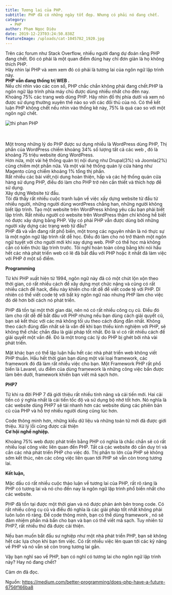 ```yaml
---
title: Tương lai của PHP.
subtitle: PHP đã có những ngày tốt đẹp. Nhưng có phải nó đang chết.
category:
  - PHP
author: Phạm Ngọc Diệu
date: 2019-12-23T03:24:50.838Z
featureImage: /uploads/cat-1045782_1920.jpg
---
```

Trên các forum như Stack Overflow, nhiều người đang dự đoán rằng PHP đang chết. Đó có phải là một quan điểm đúng hay chỉ đơn giản là họ không thích PHP.\
Hãy nhìn lại PHP và xem xem đó có phải là tương lai của ngôn ngữ lập trình này.\
**PHP vẫn đang thống trị WEB .**\
Nếu chỉ nhìn vào các con số, PHP chắc chắn không phải đang chết.PHP là ngôn ngữ lập trình phía máy chủ được dùng nhiều nhất cho đến nay. Khoảng 75% các trang web dùng PHP. Hãy nhìn đồ thị phía dưới và xem nó được sử dụng thường xuyên thế nào so với các đối thủ của nó. Có thể kết luận PHP không chết nếu nhìn vào thống kê này, 75% là quá cao so với một ngôn ngữ chết.

![thi phan PHP](/uploads/futurephp.png "PHP")

\
\
Một trong những lý do PHP được sư dụng nhiều là WordPress dùng PHP, Thị phần của WordPress chiếm khoảng 34% số lượng tất cả các web , đó là khoảng 75 triệu website dùng WordPress.\
Hơn nữa, một vài hệ thống quản trị nội dung như Drupal(3%) và Joomla(2%) cũng chiếm một phần nữa. Và một vài hệ thống quản lý cửa hàng như Magento cũng chiểm khoảng 1% tổng thị phần.\
Rất nhiều các bài viết,nội dung hoàn thiện, hấp và các hệ thống quản cửa hàng sử dụng PHP, điều đó làm cho PHP trở nên cần thiết và thích hợp để sử dụng.\
Xây dựng Website từ đầu.\
Tôi đã thấy rất nhiều cuộc tranh luận về việc xấy dựng website từ đầu từ nhiều người, những người dùng wordPress chẳng han, những người không biết lập trình. Tạo một website trên WordPress không yêu cầu bạn phải biết lập trình. Rất nhiều người có website trên WordPress thậm chí không hề biết nó được xây dựng bằng PHP. Vậy có phải PHP vẫn được dùng bởi những người xây dựng các trang web từ đầu?\
PHP đã và vẫn đang rất phổ biến, một trong các nguyên nhân là nó thực sự là một ngôn ngữ lập trình rất dễ học. Điều đó làm cho nó trở thành một ngôn ngữ tuyệt vời cho người mới khi xay dựng web. PHP có thể học mà không cần có kiến thức lập trình trước. Tôi nghĩ hoàn toàn công bằng khi nói hầu hết các nhà phát triển web có lẽ đã bắt đầu với PHP hoặc ít nhất đã làm việc với PHP ở một số điểm.

**Programming**

Từ khi PHP xuất hiện từ 1994, ngôn ngữ này đã có một chút lộn xộn theo thời gian, có rất nhiều cách để xây dựng mọt chức năng và cũng có rất nhiều cách để hack, điều này khiến cho rất dễ để viết code tệ với PHP. Dĩ nhiên có thể viết code tệ với bất kỳ ngôn ngữ nào nhưng PHP làm cho việc đó dẽ hơn bởi cách nó phát triển.

PHP đã tồn tại một thời gian dài, nên nó có rất nhiều công cụ cũ. Điều đó làm cho rất dễ để bắt đầu với PHP nhưng nếu bạn dùng cách giải quyết cũ, bạn sẽ kết thúc với các mã không tối ưu theo cách đúng đắn nhất. Không theo cách đúng đắn nhất sẽ là vấn đề khi bạn thiếu kinh nghiệm với PHP, sẽ không thể chắc chắn đâu là giải pháp tốt nhất. Đó là vì có rất nhiều cách để giải quyết một vấn đề. Đó là một trong các lý do PHP bị ghét bởi nhà vài phát triển.

Mặt khác bạn có thể lập luận hầu hết các nhà phát triển web không viết PHP thuần. Hầu hết thời gian bạn dùng một vài loại framework, các framework đó đã làm rất nhiều việc cho bạn. Một Framework PHP rất phổ biến là Lavarel, ưu điểm của dùng framework là những công việc bẩn được làm bên dưới, framework khiến bạn viết mã sạch hơn.

**PHP7**

Từ khi ra đời PHP 7 đã giới thiệu rất nhiều tính năng và cải tiến mới. Hai cải tiến có ý nghĩa nhất là cải tiến tốc độ và sử dụng bộ nhớ tốt hơn. Nó nghĩa là các website dùng PHP7 sẽ tải nhanh hơn các website dùng các phiên bản cũ của PHP và hỗ trợ nhiều người dùng cũng lúc hơn.

Code thông minh hơn, những kiểu dữ liệu và những toán tử mới đã được giới thiệu. Xử lý lỗi cũng được cải thiện\
**Cơ hội nghề nghiệp.**

Khoảng 75% web được phát triển bằng PHP có nghĩa là chắc chắn sẽ có rất nhiều loại công viêc liên quan đến PHP. Tất cả các website đó cần duy trì và cần các nhà phát triển PHP cho việc đó. Thị phần to lớn của PHP sẽ không sớm kết thúc, nên các công việc liên quan tới PHP sẽ vẫn còn trong tương lai.

**Kết luận,**

Mặc dầu có rất nhiều cuộc thảo luận về tương lai của PHP, rất rõ ràng là PHP có tương lai và nó cho đến nay là ngôn ngữ lập trình phổ biến nhất cho các website.

PHP đã tồn tại được một thời gian và nó được phản ánh bên trong code. Có rất nhiều công cụ cũ và điều đó nghĩa là các giải pháp tốt nhất không phải luôn luôn rõ ràng. Để code thông minh, bạn có thể dùng framework , nó sẽ đảm nhiệm phần mã bẩn cho bạn và bạn có thể viết mã sạch. Tuy nhiên từ PHP7, rất nhiều thứ đã được cải thiện.

Nếu ban muốn bắt đầu sư nghiệp như một nhà phát triển PHP, bạn sẽ không hết các lựa chọn khi bạn tìm việc. Có rất nhiều việc lên quan tới các kỹ năng về PHP và nó vẫn sẽ còn trong tương lai gần.

Vậy bạn nghĩ sao về PHP, bạn có nghĩ có tương lai cho ngôn ngữ lập trình này? Hay nó đang chết?

Cảm ơn đã đọc.

Nguồn: <https://medium.com/better-programming/does-php-have-a-future-6756f166ba8>
